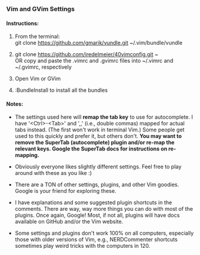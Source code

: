 ### Vim and GVim Settings ###

#### Instructions: ####
1. From the terminal:  
git clone https://github.com/gmarik/vundle.git ~/.vim/bundle/vundle

2. git clone https://github.com/iredelmeier/40vimconfig.git ~  
OR copy and paste the .vimrc and .gvimrc files into ~/.vimrc and ~/.gvimrc, respectively

3. Open Vim or GVim

4. :BundleInstall to install all the bundles

#### Notes: ####
- The settings used here will **remap the tab key** to use for autocomplete. I have
'&lt;Ctrl>-&lt;Tab>' and ',,' (i.e., double commas) mapped for actual tabs instead. (The
first won't work in terminal Vim.) Some people get used to this quickly and prefer it,
but others don't. **You may want to remove the SuperTab (autocomplete) plugin and/or
re-map the relevant keys. Google the SuperTab docs for instructions on re-mapping.**

- Obviously everyone likes slightly different settings. Feel free to play around with
these as you like :)

- There are a TON of other settings, plugins, and other Vim goodies. Google is your
friend for exploring these.

- I have explanations and some suggested plugin shortcuts in the comments. There
are way, way more things you can do with most of the plugins. Once again, Google!
Most, if not all, plugins will have docs available on GitHub and/or the Vim website.

- Some settings and plugins don't work 100% on all computers, especially those with
older versions of Vim, e.g., NERDCommenter shortcuts sometimes play weird tricks with
the computers in 120.
